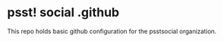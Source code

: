 # psst! social .github

This repo holds basic github configuration for the psstsocial organization.
